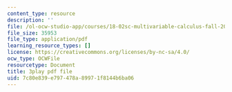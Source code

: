 ```yaml
---
content_type: resource
description: ''
file: /ol-ocw-studio-app/courses/18-02sc-multivariable-calculus-fall-2010/2XraaWefBd8_transcript.pdf
file_size: 35953
file_type: application/pdf
learning_resource_types: []
license: https://creativecommons.org/licenses/by-nc-sa/4.0/
ocw_type: OCWFile
resourcetype: Document
title: 3play pdf file
uid: 7c80e839-e797-478a-8997-1f8144b6ba06
---
```

